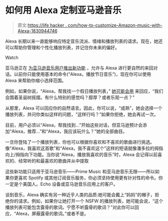 # 如何用 Alexa 定制亚马逊音乐

> 原文:[https://life hacker . com/how-to-customize-Amazon-music-with-Alexa-1830944746](https://lifehacker.com/how-to-customize-amazon-music-with-alexa-1830944746)

Alexa 长期以来一直能够响应特定音乐流派、情绪和播放列表的请求。现在，她还可以帮助你管理和个性化播放列表，并记住你未来的偏好。

Watch

亚马逊正在 [为亚马逊音乐用户推出新功能](https://variety.com/2018/biz/news/amazon-music-new-voice-features-alexa-1203081896/) ，允许与 Alexa 进行更自然的来回对话。以前你只能使用基本的命令(“Alexa，播放节日音乐”)，现在你可以使用 Alexa 来帮助你缩小选择范围。

例如，如果你说，“Alexa，帮我找一个假日播放列表，” [她可能会用](https://techcrunch.com/2018/12/06/amazon-music-customers-can-now-talk-to-alexa-more-naturally/) 来回应，“我们会围着圣诞树摇摆。有什么特别的感觉吗？醇厚？或者乐观一点？”

从那里，Alexa 可以回应你的自然语言。因此，你可以说，“成熟”，她会选择一个播放列表，并问你类似这样的问题，“这样行吗？”如果你拒绝，她会再试一次。

目前，用户必须以“Alexa，帮我找到…”开始这些对话，但亚马逊预计会添加“Alexa，推荐…”和“Alexa，我应该玩什么？”她的全部曲目。

一旦你登陆了一个播放列表，你也可以根据你喜欢和不喜欢的歌曲进行挑选。像“Alexa，我喜欢这首歌”和“Alexa，我不喜欢这个”这样的短语就像潘多拉的拇指向上/拇指向下功能。当你说“Alexa，播放我喜欢的音乐”时，Alexa 会记得以前喜欢的、经常听的和最喜欢的歌曲并从中提取

这些新功能只适用于亚马逊音乐——Prime Music 和亚马逊音乐无限——所以如果你更喜欢 Spotify 或其他订阅音乐服务，你必须坚持使用更有针对性的命令。你一定是个美国人。Echo 设备或亚马逊音乐应用上的客户。

谈到音乐，Alexa 确实有另一种近乎人类的品质:她可能会戴上“妈妈”的帽子，拒绝你的请求。例如，如果你让她打开一个 NSFW 的播放列表，她可能会说，“这个播放列表可能包含露骨的歌词。宁愿不听露骨的歌词？”对此你可以回应，“Alexa，屏蔽露骨的歌词。”或者不是。
